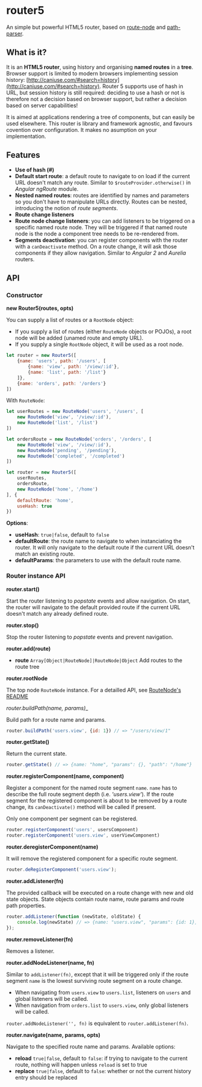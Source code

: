 # router5

An simple but powerful HTML5 router, based on [route-node](https://github.com/troch/route-node)
and [path-parser](https://github.com/troch/path-parser).

## What is it?

It is an __HTML5 router__, using history and organising __named routes__ in a __tree__. Browser support
is limited to modern browsers implementing session history: [http://caniuse.com/#search=history](http://caniuse.com/#search=history). Router 5 supports use of hash in URL, but session history is still required: deciding
to use a hash or not is therefore not a decision based on browser support, but rather a decision based
on server capabilities!

It is aimed at applications rendering a tree of components, but can easily be used elsewhere.
This router is library and framework agnostic, and favours covention over configuration. It makes no
asumption on your implementation.

## Features

- __Use of hash (#)__
- __Default start route__: a default route to navigate to on load if the current URL doesn't match any route. Similar to `$routeProvider.otherwise()` in _Angular ngRoute_ module.
- __Nested named routes__: routes are identified by names and parameters so you don't have to manipulate URLs
directly. Routes can be nested, introducing the notion of _route segments_.
- __Route change listeners__
- __Route node change listeners__: you can add listeners to be triggered on a specific named route node. They will be triggered if that named route node is the node a component tree needs to be re-rendered from.
- __Segments deactivation__: you can register components with the router with a `canDeactivate` method. On a route change, it will ask those components if they allow navigation. Similar to _Angular 2_ and _Aurelia_
routers.

## API

### Constructor

__new Router5(routes, opts)__

You can supply a list of routes or a `RootNode` object:
- If you supply a list of routes (either `RouteNode` objects or POJOs), a root node will be added (unamed route
and empty URL).
- If you supply a single `RootNode` object, it will be used as a root node.

```javascript
let router = new Router5([
    {name: 'users', path: '/users', [
        {name: 'view', path: '/view/:id'},
        {name: 'list', path: '/list'}
    ]},
    {name: 'orders', path: '/orders'}
])
```

With `RouteNode`:

```javascript
let userRoutes = new RouteNode('users', '/users', [
    new RouteNode('view', '/view/:id'),
    new RouteNode('list', '/list')
])

let ordersRoute = new RouteNode('orders', '/orders', [
    new RouteNode('view', '/view/:id'),
    new RouteNode('pending', '/pending'),
    new RouteNode('completed', '/completed')
])

let router = new Router5([
    userRoutes,
    ordersRoute,
    new RouteNode('home', '/home')
], {
    defaultRoute: 'home',
    useHash: true
})
```

__Options__:

- __useHash__: `true|false`, default to `false`
- __defaultRoute__: the route name to navigate to when instanciating the router. It will only navigate to the default route if the current URL doesn't match an existing route.
- __defaultParams__: the parameters to use with the default route name.


### Router instance API

__router.start()__

Start the router listening to _popstate_ events and allow navigation. On start, the router
will navigate to the default provided route if the current URL doesn't match any already defined route.

__router.stop()__

Stop the router listening to _popstate_ events and prevent navigation.

__router.add(route)__

- __route__ `Array[Object|RouteNode]|RouteNode|Object` Add routes to the route tree

__router.rootNode__

The top node `RouteNode` instance. For a detailled API, see [RouteNode's README](https://github.com/troch/route-node/blob/master/README.md)

_router.buildPath(name, params)__

Build path for a route name and params.

```javascript
router.buildPath('users.view', {id: 1}) // => "/users/view/1"
```

__router.getState()__

Return the current state.

```javascript
router.getState() // => {name: "home", "params": {}, "path": "/home"}
```

__router.registerComponent(name, component)__

Register a component for the named route segment `name`. `name` has to describe the full
route segment depth (i.e. _'users.view'_). If the route segment for the registered component
is about to be removed by a route change, its `canDeactivate()` method will be called if present.

Only one component per segment can be registered.

```javascript
router.registerComponent('users', usersComponent)
router.registerComponent('users.view', userViewComponent)
```

__router.deregisterComponent(name)__

It will remove the registered component for a specific route segment.

```javascript
router.deRegisterComponent('users.view');
```

__router.addListener(fn)__

The provided callback will be executed on a route change with new and old
state objects. State objects contain route name, route params and route path
properties.

```javascript
router.addListener(function (newState, oldState) {
    console.log(newState) // => {name: "users.view", "params": {id: 1}, "path": "/users/view/1"}
});
```

__router.removeListener(fn)__

Removes a listener.


__router.addNodeListener(name, fn)__

Similar to `addListener(fn)`, except that it will be triggered only if the route segment
`name` is the lowest surviving route segment on a route change.

- When navigating from `users.view` to `users.list`, listeners on `users` and global listeners
  will be called.
- When navigation from `orders.list` to `users.view`, only global listeners will be called.

`router.addNodeListener('', fn)` is equivalent to `router.addListener(fn)`.


__router.navigate(name, params, opts)__

Navigate to the specified route name and params. Available options:
- __reload__ `true|false`, default to `false`: if trying to navigate to the current route, nothing
will happen unless `reload` is set to true
- __replace__ `true|false`, default to `false`: whether or not the current history entry should be replaced
